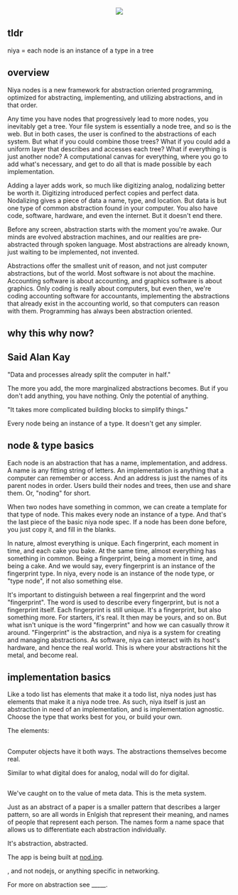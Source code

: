 <p align=center>
</br>
<img src="https://github.com/johans-work/niyanodes/assets/108384802/8db06b17-19a3-4a30-b5ac-0ebb34114648">
</br>
</p>

## tldr

niya = each node is an instance of a type in a tree


## overview

Niya nodes is a new framework for abstraction oriented programming, optimized for abstracting, implementing, and utilizing abstractions, and in that order.

Any time you have nodes that progressively lead to more nodes, you inevitably get a tree. Your file system is essentially a node tree, and so is the web. But in both cases, the user is confined to the abstractions of each system. But what if you could combine those trees? What if you could add a uniform layer that describes and accesses each tree? What if everything is just another node? A computational canvas for everything, where you go to add what's necessary, and get to do all that is made possible by each implementation. 

Adding a layer adds work, so much like digitizing analog, nodalizing better be worth it. Digitizing introduced perfect copies and perfect data. Nodalizing gives a piece of data a name, type, and location. But data is but one type of common abstraction found in your computer. You also have code, software, hardware, and even the internet. But it doesn't end there.

Before any screen, abstraction starts with the moment you're awake. Our minds are evolved abstraction machines, and our realities are pre-abstracted through spoken language. Most abstractions are already known, just waiting to be implemented, not invented. 

Abstractions offer the smallest unit of reason, and not just computer abstractions, but of the world. Most software is not about the machine. Accounting software is about accounting, and graphics software is about graphics. Only coding is really about computers, but even then, we're coding accounting software for accountants, implementing the abstractions that already exist in the accounting world, so that computers can reason with them. Programming has always been abstraction oriented.

## why this why now?

## Said Alan Kay

"Data and processes already split the computer in half."

The more you add, the more marginalized abstractions becomes. But if you don't add anything, you have nothing. Only the potential of anything.

"It takes more complicated building blocks to simplify things."

Every node being an instance of a type. It doesn't get any simpler. 


## node & type basics

Each node is an abstraction that has a name, implementation, and address. A name is any fitting string of letters. An implementation is anything that a computer can remember or access. And an address is just the names of its parent nodes in order. Users build their nodes and trees, then use and share them. Or, "noding" for short.

When two nodes have something in common, we can create a template for that type of node. This makes every node an instance of a type. And that's the last piece of the basic niya node spec. If a node has been done before, you just copy it, and fill in the blanks. 

In nature, almost everything is unique. Each fingerprint, each moment in time, and each cake you bake. At the same time, almost everything has something in common. Being a fingerprint, being a moment in time, and being a cake. And we would say, every fingerprint is an instance of the fingerprint type. In niya, every node is an instance of the node type, or "type node", if not also something else.

It's important to distinguish between a real fingerprint and the word "fingerprint". The word is used to describe every fingerprint, but is not a fingerprint itself. Each fingerprint is still unique. It's a fingerprint, but also something more. For starters, it's real. It then may be yours, and so on. But what isn't unique is the word "fingerprint" and how we can casually throw it around. "Fingerprint" is the abstraction, and niya is a system for creating and managing abstractions. As software, niya can interact with its host's hardware, and hence the real world. This is where your abstractions hit the metal, and become real.

## implementation basics

Like a todo list has elements that make it a todo list, niya nodes just has elements that make it a niya node tree. As such, niya itself is just an abstraction in need of an implementation, and is implementation agnostic. Choose the type that works best for you, or build your own. 

The elements:

##


Computer objects have it both ways. The abstractions themselves become real.


Similar to what digital does for analog, nodal will do for digital.




##

We've caught on to the value of meta data. This is the meta system.

Just as an abstract of a paper is a smaller pattern that describes a larger pattern, so are all words in Enlgish that represent their meaning, and names of people that represent each person. The names form a name space that allows us to differentiate each abstraction individually.

It's abstraction, abstracted. 

The app is being built at [nod.ing](http://nod.ing/).

, and not nodejs, or anything specific in networking.

For more on abstraction see _____.






